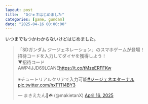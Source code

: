 ```yaml
---
layout: post
title:  "Gジェネはじめました"
categories: [game, gundam]
date: "2025-04-16 00:00:00"
---
```


いつまでもつかわからないけどはじめました。

<blockquote class="twitter-tweet tw-align-center"><p lang="ja" dir="ltr">「SDガンダム ジージェネレーション」のスマホゲームが登場！<br>招待コードを入力してダイヤを獲得しよう！<br>▼招待コード<br>AWP4JJD69LCANE<a href="https://t.co/tMzeERFFKw">https://t.co/tMzeERFFKw</a><br><br>※チュートリアルクリアで入力可能<a href="https://twitter.com/hashtag/%E3%82%B8%E3%83%BC%E3%82%B8%E3%82%A7%E3%83%8D%E3%82%A8%E3%82%BF%E3%83%BC%E3%83%8A%E3%83%AB?src=hash&amp;ref_src=twsrc%5Etfw">#ジージェネエターナル</a> <a href="https://t.co/hxT1Tl4BY3">pic.twitter.com/hxT1Tl4BY3</a></p>&mdash; まきえたん🥦☘️ (@makietanX) <a href="https://twitter.com/makietanX/status/1912360979775778969?ref_src=twsrc%5Etfw">April 16, 2025</a></blockquote> <script async src="https://platform.twitter.com/widgets.js" charset="utf-8"></script>

